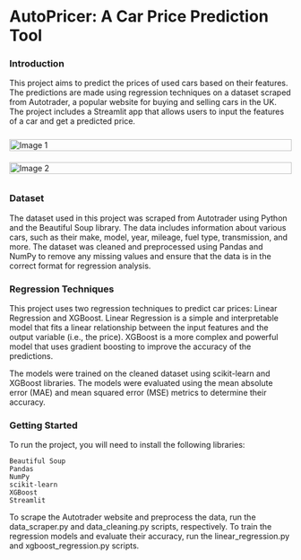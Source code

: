 # AutoPricer: A Car Price Prediction Tool



### Introduction



This project aims to predict the prices of used cars based on their features. The predictions are made using regression techniques on a dataset scraped from Autotrader, a popular website for buying and selling cars in the UK. The project includes a Streamlit app that allows users to input the features of a car and get a predicted price.

<div style="display: flex;flex-direction: column;
  justify-content: center;align-items: center;"  >
  <img style="width: 100%;height: auto;margin: 10px;" src="https://images.pexels.com/photos/315758/pexels-photo-315758.jpeg?auto=compress&cs=tinysrgb&w=1260&h=750&dpr=2"  alt="Image 1">
  <img style="width: 100%;height: auto;margin: 10px;" src="https://m.atcdn.co.uk/ect/media/%7Bresize%7D/6261c7bb2152499fb8c6006c9b8497c4.jpg"  alt="Image 2">
</div>



### Dataset

The dataset used in this project was scraped from Autotrader using Python and the Beautiful Soup library. The data includes information about various cars, such as their make, model, year, mileage, fuel type, transmission, and more. The dataset was cleaned and preprocessed using Pandas and NumPy to remove any missing values and ensure that the data is in the correct format for regression analysis.

### Regression Techniques

This project uses two regression techniques to predict car prices: Linear Regression and XGBoost. Linear Regression is a simple and interpretable model that fits a linear relationship between the input features and the output variable (i.e., the price). XGBoost is a more complex and powerful model that uses gradient boosting to improve the accuracy of the predictions.

The models were trained on the cleaned dataset using scikit-learn and XGBoost libraries. The models were evaluated using the mean absolute error (MAE) and mean squared error (MSE) metrics to determine their accuracy.

### Getting Started

To run the project, you will need to install the following libraries:

    Beautiful Soup
    Pandas
    NumPy
    scikit-learn
    XGBoost
    Streamlit

To scrape the Autotrader website and preprocess the data, run the data_scraper.py and data_cleaning.py scripts, respectively. To train the regression models and evaluate their accuracy, run the linear_regression.py and xgboost_regression.py scripts.